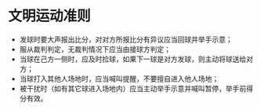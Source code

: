 # 文明运动准则

* 发球时要大声报出比分，对对方所报比分有异议应当回球并举手示意；
* 服从裁判判定，无裁判情况下应当由接球方判定；
* 当球在己方一侧时，应及时捡球，如果下一球是对方发球，则主动将球送给对方；
* 当球打入其他人场地时，应当喊叫提醒，不要擅自进入他人场地；
* 被干扰时（如有其它球进入场地内）应当主动举手示意并喊叫暂停，举手前得分有效。